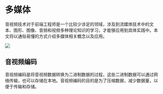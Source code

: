 # 多媒体

音视频技术对于前端工程师是一个比较少涉足的领域，涉及到流媒体技术中的文本、图形、图像、音频和视频多种理论知识的学习，才能够应用到具体实践中。本文将以通俗易懂的方式介绍多媒体相关概念以及应用。

![](./images/webmedia_01.jpeg)

## 音视频编码

音视频编码是将音视频数据转换为二进制数据的过程，这些二进制数据可以通过网络传输，也可以存储在本地。音视频编码的目的是为了压缩数据，减少数据量，以便于传输和存储。


